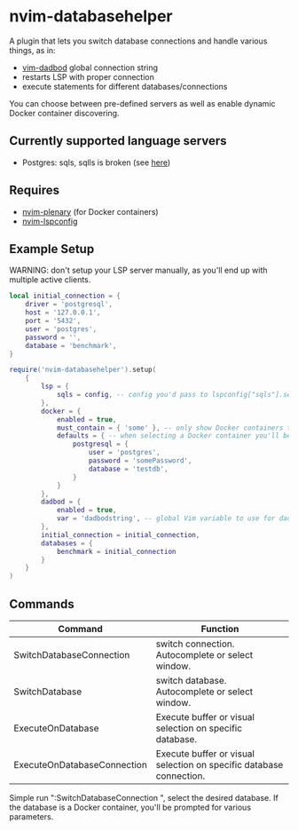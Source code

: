 # nvim-databasehelper

A plugin that lets you switch database connections and handle various things, as in:

-   [vim-dadbod](https://github.com/tpope/vim-dadbod) global connection string
-   restarts LSP with proper connection
-   execute statements for different databases/connections

You can choose between pre-defined servers as well as enable dynamic Docker container discovering.

## Currently supported language servers

-   Postgres: sqls, sqlls is broken (see [here](https://github.com/joe-re/sql-language-server/issues/128))

## Requires

-   [nvim-plenary](https://github.com/nvim-lua/plenary.nvim) (for Docker containers)
-   [nvim-lspconfig](https://github.com/neovim/nvim-lspconfig)

## Example Setup

WARNING: don't setup your LSP server manually, as you'll end up with multiple active clients.

```lua
local initial_connection = {
    driver = 'postgresql',
    host = '127.0.0.1',
    port = '5432',
    user = 'postgres',
    password = '',
    database = 'benchmark',
}

require('nvim-databasehelper').setup(
    {
        lsp = {
            sqls = config, -- config you'd pass to lspconfig["sqls"].setup(). Omit the connections!
        },
        docker = {
            enabled = true,
            must_contain = { 'some' }, -- only show Docker containers that contain one of the given strings
            defaults = { -- when selecting a Docker container you'll be prompted for various parameters, you can define default values here
                postgresql = {
                    user = 'postgres',
                    password = 'somePassword',
                    database = 'testdb',
                }
            }
        },
        dadbod = {
            enabled = true,
            var = 'dadbodstring', -- global Vim variable to use for dadbod ":DB g:<thisvariable> ..."
        },
        initial_connection = initial_connection,
        databases = {
            benchmark = initial_connection
        }
    }
)
```

## Commands

| Command                     | Function                                                            |
| --------------------------- | ------------------------------------------------------------------- |
| SwitchDatabaseConnection    | switch connection. Autocomplete or select window.                   |
| SwitchDatabase              | switch database. Autocomplete or select window.                     |
| ExecuteOnDatabase           | Execute buffer or visual selection on specific database.            |
| ExecuteOnDatabaseConnection | Execute buffer or visual selection on specific database connection. |

Simple run ":SwitchDatabaseConnection <database connection or enter for selection>", select the desired database.
If the database is a Docker container, you'll be prompted for various parameters.
